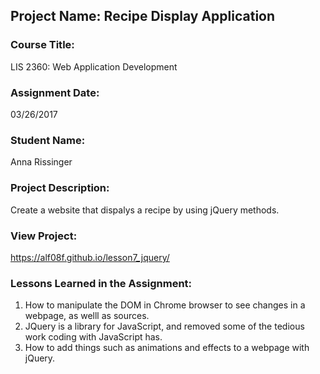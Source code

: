 ## Project Name:  Recipe Display Application

### Course Title:
LIS 2360:  Web Application Development

### Assignment Date:  
03/26/2017

### Student Name:  
Anna Rissinger

### Project Description:
Create a website that dispalys a recipe by using jQuery methods. 

### View Project:
https://alf08f.github.io/lesson7_jquery/

### Lessons Learned in the Assignment:
1. How to manipulate the DOM in Chrome browser to see changes in a webpage, as welll as sources.
2. JQuery is a library for JavaScript, and removed some of the tedious work coding with JavaScript has.
3. How to add things such as animations and effects to a webpage with jQuery. 
